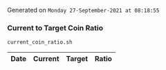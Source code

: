 Generated on `Monday 27-September-2021 at 08:18:55`

### Current to Target Coin Ratio
`current_coin_ratio.sh`

Date|Current|Target|Ratio
---|---|---|---

